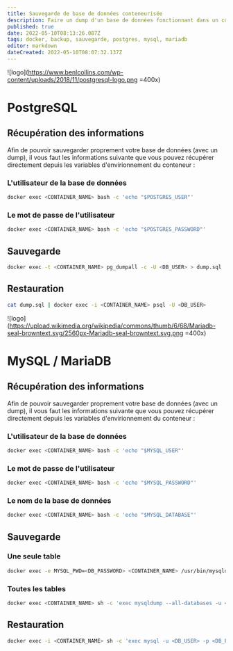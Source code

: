 ```yaml
---
title: Sauvegarde de base de données conteneurisée
description: Faire un dump d'un base de données fonctionnant dans un conteneur Docker
published: true
date: 2022-05-10T08:13:26.087Z
tags: docker, backup, sauvegarde, postgres, mysql, mariadb
editor: markdown
dateCreated: 2022-05-10T08:07:32.137Z
---
```


![logo](https://www.benlcollins.com/wp-content/uploads/2018/11/postgresql-logo.png =400x)
# PostgreSQL
## Récupération des informations
Afin de pouvoir sauvegarder proprement votre base de données (avec un dump), il vous faut les informations suivante que vous pouvez récupérer directement depuis les variables d'envirionnement du conteneur :

### L'utilisateur de la base de données
```bash
docker exec <CONTAINER_NAME> bash -c 'echo "$POSTGRES_USER"'
```

### Le mot de passe de l'utilisateur
```bash
docker exec <CONTAINER_NAME> bash -c 'echo "$POSTGRES_PASSWORD"'
```

## Sauvegarde
```bash
docker exec -t <CONTAINER_NAME> pg_dumpall -c -U <DB_USER> > dump.sql
```

## Restauration
```bash
cat dump.sql | docker exec -i <CONTAINER_NAME> psql -U <DB_USER>
```

![logo](https://upload.wikimedia.org/wikipedia/commons/thumb/6/68/Mariadb-seal-browntext.svg/2560px-Mariadb-seal-browntext.svg.png =400x)
# MySQL / MariaDB

## Récupération des informations
Afin de pouvoir sauvegarder proprement votre base de données (avec un dump), il vous faut les informations suivante que vous pouvez récupérer directement depuis les variables d'envirionnement du conteneur :

### L'utilisateur de la base de données
```bash
docker exec <CONTAINER_NAME> bash -c 'echo "$MYSQL_USER"'
```

### Le mot de passe de l'utilisateur
```bash
docker exec <CONTAINER_NAME> bash -c 'echo "$MYSQL_PASSWORD"'
```

### Le nom de la base de données
```bash
docker exec <CONTAINER_NAME> bash -c 'echo "$MYSQL_DATABASE"'
```
## Sauvegarde
### Une seule table
```bash
docker exec -e MYSQL_PWD=<DB_PASSWORD> <CONTAINER_NAME> /usr/bin/mysqldump -u <DB_USER> --no-tablespaces <DATABASE_NAME> > dump.sql
```
### Toutes les tables
```bash
docker exec <CONTAINER_NAME> sh -c 'exec mysqldump --all-databases -u <DB_USER> -p <DB_PASSWORD> <DATABASE_NAME>' > dump.sql
```
## Restauration
```bash
docker exec -i <CONTAINER_NAME> sh -c 'exec mysql -u <DB_USER> -p <DB_PASSWORD> <DATABASE_NAME>' < dump.sql
```